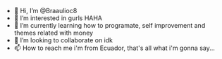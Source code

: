 - 👋 Hi, I’m @Braaulioc8
- 👀 I’m interested in gurls HAHA
- 🌱 I’m currently learning how to programate, self improvement and themes related with money
- 💞️ I’m looking to collaborate on idk
- 📫 How to reach me i'm from Ecuador, that's all what i'm gonna say...

<!---
Braaulioc8/Braaulioc8 is a ✨ special ✨ repository because its `README.md` (this file) appears on your GitHub profile.
You can click the Preview link to take a look at your changes.
--->
